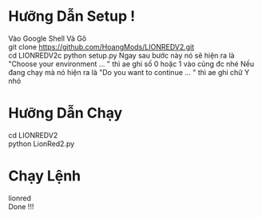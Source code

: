 # Hưỡng Dẫn Setup !
 Vào Google Shell Và Gõ<br/>
 git clone https://github.com/HoangMods/LIONREDV2.git<br/>
 cd LIONREDV2c
 python setup.py Ngay sau bước này nó sẽ hiện ra là "Choose your environment ... " thì ae ghi số 0 hoặc 1 vào cũng đc nhé Nếu đang chạy mà nó hiện ra là "Do you want to continue ... " thì ae ghi chữ Y nhó
# Hưỡng Dẫn Chạy
 cd LIONREDV2<br/>
 python LionRed2.py<br/>
 # Chạy Lệnh
 lionred<br/>
 Done !!!
 
 
 
